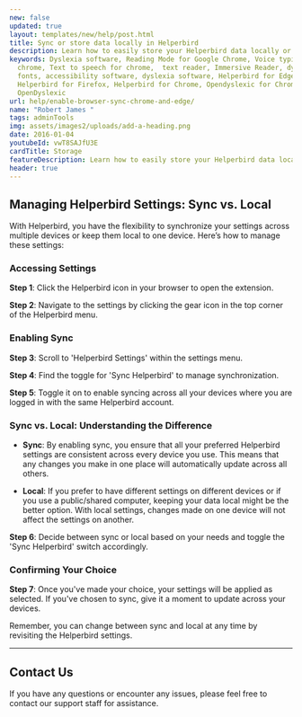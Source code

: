 ```yaml
---
new: false
updated: true
layout: templates/new/help/post.html
title: Sync or store data locally in Helperbird
description: Learn how to easily store your Helperbird data locally or sync across browsers.
keywords: Dyslexia software, Reading Mode for Google Chrome, Voice typing for
  chrome, Text to speech for chrome,  text reader, Immersive Reader, dyslexia
  fonts, accessibility software, dyslexia software, Helperbird for Edge,
  Helperbird for Firefox, Helperbird for Chrome, Opendyslexic for Chrome,
  OpenDyslexic
url: help/enable-browser-sync-chrome-and-edge/
name: "Robert James "
tags: adminTools
img: assets/images2/uploads/add-a-heading.png
date: 2016-01-04
youtubeId: vwT8SAJfU3E
cardTitle: Storage
featureDescription: Learn how to easily store your Helperbird data locally or sync across browsers.
header: true
---
```


## Managing Helperbird Settings: Sync vs. Local

With Helperbird, you have the flexibility to synchronize your settings across multiple devices or keep them local to one device. Here’s how to manage these settings:

### Accessing Settings

**Step 1**: Click the Helperbird icon in your browser to open the extension.

**Step 2**: Navigate to the settings by clicking the gear icon in the top corner of the Helperbird menu.

### Enabling Sync

**Step 3**: Scroll to 'Helperbird Settings' within the settings menu.

**Step 4**: Find the toggle for 'Sync Helperbird' to manage synchronization.

**Step 5**: Toggle it on to enable syncing across all your devices where you are logged in with the same Helperbird account.

### Sync vs. Local: Understanding the Difference

- **Sync**: By enabling sync, you ensure that all your preferred Helperbird settings are consistent across every device you use. This means that any changes you make in one place will automatically update across all others.

- **Local**: If you prefer to have different settings on different devices or if you use a public/shared computer, keeping your data local might be the better option. With local settings, changes made on one device will not affect the settings on another.

**Step 6**: Decide between sync or local based on your needs and toggle the 'Sync Helperbird' switch accordingly.

### Confirming Your Choice

**Step 7**: Once you've made your choice, your settings will be applied as selected. If you've chosen to sync, give it a moment to update across your devices.

Remember, you can change between sync and local at any time by revisiting the Helperbird settings.


---

## Contact Us

If you have any questions or encounter any issues, please feel free to contact our support staff for assistance.
